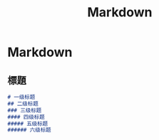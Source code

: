 ﻿---
title: 'Markdown'
---

# Markdown

## 標題

```md
# 一级标题
## 二级标题
### 三级标题
#### 四级标题
##### 五级标题
###### 六级标题
```